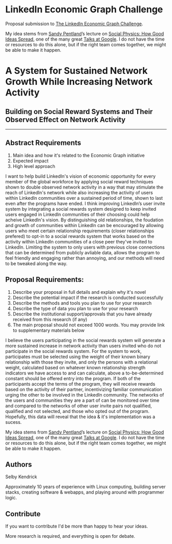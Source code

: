LinkedIn Economic Graph Challenge
=======================

Proposal submission to [The LinkedIn Economic Graph Challenge](http://economicgraphchallenge.linkedin.com/).

My idea stems from [Sandy Pentland](http://web.media.mit.edu/~sandy/)’s lecture on [Social Physics: How Good Ideas Spread](https://www.youtube.com/watch?v=HMBl0ttu-Ow), one of the many great [Talks at Google](http://www.google.com/talks/). I do not have the time or resources to do this alone, but if the right team comes together, we might be able to make it happen.

# A System for Sustained Network Growth While Increasing Network Activity
## Building on Social Reward Systems and Their Observed Effect on Network Activity
---

Abstract Requirements
---
1. Main idea and how it's related to the Economic Graph initiative
2. Expected impact
3. High level approach

I want to help build LinkedIn's vision of economic opportunity for every member of the global workforce by applying social reward techniques shown to double observed network activity in a way that may stimulate the reach of LinkedIn's network while also increasing the activity of users within LinkedIn communities over a sustained period of time, shown to last even after the programs have ended. I think improving LinkedIn’s user invite system by integrating a social rewards system designed to keep invited users engaged in LinkedIn communities of their choosing could help acheive LinkedIn's vision. By distinguishing old relationships, the foudation and growth of communities within LinkedIn can be encouraged by allowing users who meet certain relationship requirements (closer relationships prefered) to opt-in to a social rewards system that works based on the activity within LinkedIn communities of a close peer they've invited to LinkedIn. Limiting the system to only users with previous close connections that can be determined from publicly avliable data, allows the program to feel friendly and engaging rather than annoying, and our methods will need to be tweaked along the way.

Proposal Requirements:
---
1. Describe your proposal in full details and explain why it's novel
2. Describe the potential impact if the research is conducted successfully
3. Describe the methods and tools you plan to use for your research
4. Describe the type of data you plan to use for your research
5. Describe the institutional support/approvals that you have already received from this research (if any)
6. The main proposal should not exceed 1000 words. You may provide link to supplementary materials below

I believe the users participating in the social rewards system will generate a more sustained increase in network activity than users invited who do not participate in the social rewards system.  For the system to work, participates must be selected using the weight of their known binary relationship with those they invite, and only the persons with a relational weight, calculated based on whatever known relationship strength indicators we have access to and can calculate, above a to-be-determined constant should be offered entry into the program. If both of the participants accept the terms of the program, they will receive rewards based on the activity of their partner, incentivizing familiar communication urging the other to be involved in the LinkedIn community. The networks of the users and communities they are a part of can be monitored over time and compared to the networks of other user invite pairs not qualified, qualified and not selected, and those who opted out of the program.  Hopefully, this data will reveal that the idea & it's implementation was a sucess.

My idea stems from [Sandy Pentland](http://web.media.mit.edu/~sandy/)’s lecture on [Social Physics: How Good Ideas Spread](https://www.youtube.com/watch?v=HMBl0ttu-Ow), one of the many great [Talks at Google](http://www.google.com/talks/). I do not have the time or resources to do this alone, but if the right team comes together, we might be able to make it happen.

Authors
---

Selby Kendrick

Approximately 10 years of experience with Linux computing, building server stacks, creating software & webapps, and playing around with programmer logic.

Contribute
---

If you want to contribute I'd be more than happy to hear your ideas.

More research is required, and everything is open for debate.

